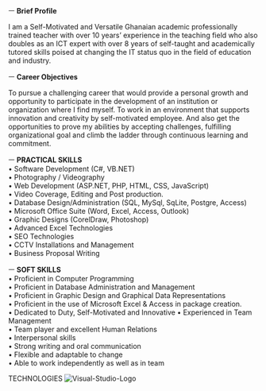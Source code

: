 ㅡ
**Brief Profile**

I am a Self-Motivated and Versatile Ghanaian academic professionally trained teacher with over 10 years’ experience in the teaching field who also doubles as an ICT expert with over 8 years of self-taught and academically tutored skills poised at changing the IT status quo in the field of education and industry.

ㅡ
**Career Objectives**

To pursue a challenging career that would provide a personal growth and opportunity to participate in the development of an institution or organization where I find myself.  To work in an environment that supports innovation and creativity by self-motivated employee.  And also get the opportunities to prove my abilities by accepting challenges, fulfilling organizational goal and climb the ladder through continuous learning and commitment.

ㅡ
**PRACTICAL SKILLS**	 <br/>
•	Software Development (C#, VB.NET)	<br/>
•	Photography / Videography <br/>
•	Web Development (ASP.NET, PHP, HTML, CSS, JavaScript)	 <br/>
•	Video Coverage, Editing and Post production. <br/>
•	Database Design/Administration (SQL, MySql, SqLite, Postgre, Access) <br/>
•	Microsoft Office Suite (Word, Excel, Access, Outlook) <br/>
•	Graphic Designs (CorelDraw, Photoshop) <br/>
•	Advanced Excel Technologies <br/>
•	SEO Technologies <br/>
•	CCTV Installations and Management <br/>
•	Business Proposal Writing <br/>

ㅡ
**SOFT SKILLS** <br/>
•	Proficient in Computer Programming <br/>
•	Proficient in Database Administration and Management <br/>
•	Proficient in Graphic Design and Graphical Data Representations <br/>
•	Proficient in the use of Microsoft Excel & Access in package creation. <br/>
•	Dedicated to Duty, Self-Motivated and Innovative	•	Experienced in Team Management <br/>
•	Team player and excellent Human Relations<br/>
•	Interpersonal skills <br/>
•	Strong writing and oral communication <br/>
•	Flexible and adaptable to change <br/>
•	Able to work independently as well as in team <br/>

TECHNOLOGIES
![Visual-Studio-Logo](https://user-images.githubusercontent.com/75395326/197693394-014a9a06-d5c6-4e17-aa09-548381db48c9.png)

